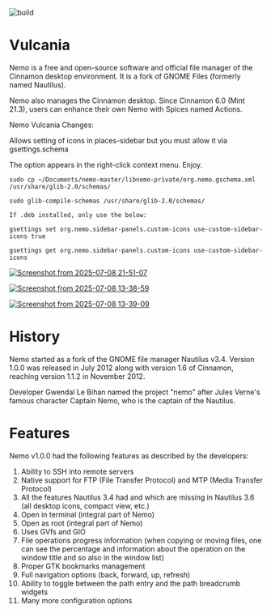 ![build](https://github.com/Partakithware/nemo-vulcania/actions/workflows/build.yml/badge.svg)

Vulcania 
====
Nemo is a free and open-source software and official file manager of the Cinnamon desktop environment. 
It is a fork of GNOME Files (formerly named Nautilus).

Nemo also manages the Cinnamon desktop.
Since Cinnamon 6.0 (Mint 21.3), users can enhance their own Nemo with Spices named Actions.

Nemo Vulcania Changes: 

Allows setting of icons in places-sidebar but you must allow it via gsettings.schema

The option appears in the right-click context menu. Enjoy.
```
sudo cp ~/Documents/nemo-master/libnemo-private/org.nemo.gschema.xml /usr/share/glib-2.0/schemas/

sudo glib-compile-schemas /usr/share/glib-2.0/schemas/

If .deb installed, only use the below:

gsettings set org.nemo.sidebar-panels.custom-icons use-custom-sidebar-icons true

gsettings get org.nemo.sidebar-panels.custom-icons use-custom-sidebar-icons
```
[![Screenshot from 2025-07-08 21-51-07](https://i.ibb.co/Lzf0kKwB/Screenshot-from-2025-07-08-21-51-07.png)](https://ibb.co/1fx0vcVB)

[![Screenshot from 2025-07-08 13-38-59](https://i.ibb.co/RG7HCLWj/Screenshot-from-2025-07-08-13-38-59.png)](https://ibb.co/CpW0nxFP)

[![Screenshot from 2025-07-08 13-39-09](https://i.ibb.co/2Y7M0M4Z/Screenshot-from-2025-07-08-13-39-09.png)](https://ibb.co/zHh2W2v6)


History
====
Nemo started as a fork of the GNOME file manager Nautilus v3.4. Version 1.0.0 was released in July 2012 along with version 1.6 of Cinnamon,
reaching version 1.1.2 in November 2012.

Developer Gwendal Le Bihan named the project "nemo" after Jules Verne's famous character Captain Nemo, who is the captain of the Nautilus.

Features
====
Nemo v1.0.0 had the following features as described by the developers:
1. Ability to SSH into remote servers
2. Native support for FTP (File Transfer Protocol) and MTP (Media Transfer Protocol)
3. All the features Nautilus 3.4 had and which are missing in Nautilus 3.6 (all desktop icons, compact view, etc.)
4. Open in terminal (integral part of Nemo)
5. Open as root (integral part of Nemo)
6. Uses GVfs and GIO
7. File operations progress information (when copying or moving files, one can see the percentage and information about the operation on the window title and so also in the window list)
8. Proper GTK bookmarks management
9. Full navigation options (back, forward, up, refresh)
10. Ability to toggle between the path entry and the path breadcrumb widgets
11. Many more configuration options
